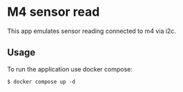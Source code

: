 # M4 sensor read

This app emulates sensor reading connected to m4 via i2c.

## Usage

To run the application use docker compose:
```
$ docker compose up -d
```

